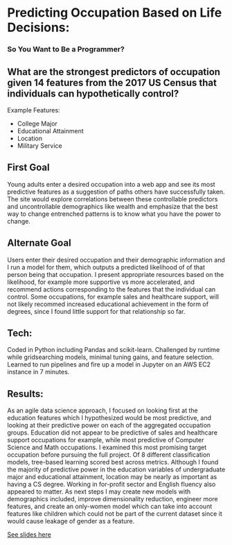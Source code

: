 # Predicting Occupation Based on Life Decisions: 
### So You Want to Be a Programmer? 

## What are the strongest predictors of occupation given 14 features from the 2017 US Census that individuals can hypothetically control? 
Example Features:
* College Major
* Educational Attainment
* Location
* Military Service

## First Goal
Young adults enter a desired occupation into a web app and see its most predictive features as a suggestion of paths others have successfully taken. The site would explore correlations between these controllable predictors and uncontrollable demographics like wealth and emphasize that the best way to change entrenched patterns is to know what you have the power to change.

## Alternate Goal
Users enter their desired occupation and their demographic information and I run a model for them, which outputs a predicted likelihood of of that person being that occupation. I present appropriate resources based on the likelihood, for example more supportive vs more accelerated, and recommend actions corresponding to the features that the individual can control. Some occupations, for example sales and healthcare support, will not likely recommed increased educational achievement in the form of degrees, since I found little support for that relationship so far.

## Tech:
Coded in Python including Pandas and scikit-learn. Challenged by runtime while gridsearching models, minimal tuning gains, and feature selection. Learned to run pipelines and fire up a model in Jupyter on an AWS EC2 instance in 7 minutes. 

## Results:
As an agile data science approach, I focused on looking first at the education features which I hypothesized would be most predictive, and looking at their predictive power on each of the aggregated occupation groups. Education did not appear to be predictive of sales and healthcare support occupations for example, while most predictive of Computer Science and Math occupations. I examined this most promising target occupation before pursuing the full project. Of 8 different classification models, tree-based learning scored best across metrics. Although I found the majority of predictive power in the education variables of undergraduate major and educational attainment, location may be nearly as important as having a CS degree. Working in for-profit sector and English fluency also appeared to matter. As next steps I may create new models with demographics included, improve dimensionality reduction, engineer more features, and create an only-women model which can take into account features like children which could not be part of the current dataset since it would cause leakage of gender as a feature. 

[See slides here](https://github.com/DMSaunders/Predicting-Occupation-From-Life-Decisions/blob/master/reports/Predicting%20Occupation%20Based%20on%20Life%20Decisions%20(abridged).pdf)
